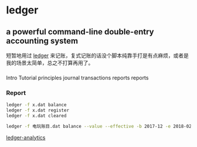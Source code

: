 # ledger

## a powerful command-line double-entry accounting system

短暂地用过 [ledger](https://www.ledger-cli.org/) 来记账，复式记账的话没个脚本纯靠手打是有点麻烦，或者是我的场景太简单，总之不打算再用了。

###

Intro
Tutorial
principles
journal
transactions
reports
reports



### Report

```bash
ledger -f x.dat balance
ledger -f x.dat register
ledger -f x.dat cleared
```

```bash
ledger -f 电玩账目.dat balance --value --effective -b 2017-12 -e 2018-02
```

[ledger-analytics](https://github.com/kendricktan/ledger-analytics)
